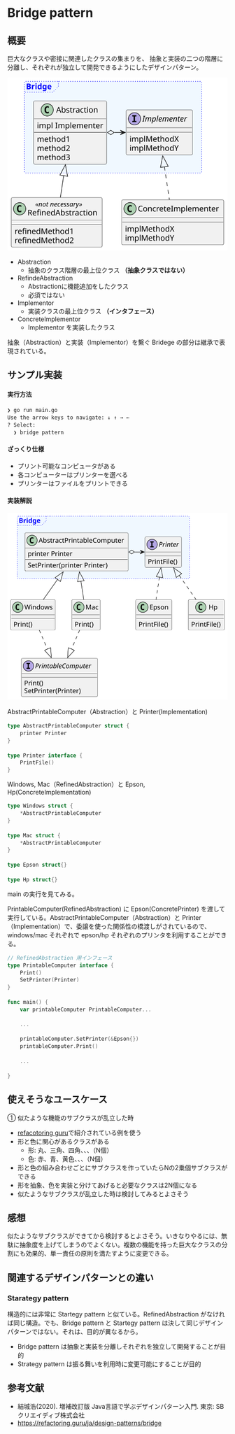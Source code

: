 # Bridge pattern

## 概要
巨大なクラスや密接に関連したクラスの集まりを、 抽象と実装の二つの階層に分離し、それぞれが独立して開発できるようにしたデザインパターン。

<img src="https://github.com/mmfiber/design-pattern-go-training/blob/main/src/bridge/diagram/abstract.svg" />

* Abstraction
  * 抽象のクラス階層の最上位クラス **（抽象クラスではない）**
* RefindeAbstraction
  * Abstractionに機能追加をしたクラス
  * 必須ではない
* Implementor
  * 実装クラスの最上位クラス **（インタフェース）**
* ConcreteImplementor
  * Implementor を実装したクラス

抽象（Abstraction）と実装（Implementor）を繋ぐ Bridege の部分は継承で表現されている。

## サンプル実装
#### 実行方法
```sh
❯ go run main.go  
Use the arrow keys to navigate: ↓ ↑ → ← 
? Select: 
  ❯ bridge pattern
```

#### ざっくり仕様
* プリント可能なコンピュータがある
* 各コンピューターはプリンターを選べる
* プリンターはファイルをプリントできる

#### 実装解説
<img src="https://github.com/mmfiber/design-pattern-go-training/blob/main/src/bridge/diagram/impl.svg" />

AbstractPrintableComputer（Abstraction）と Printer(Implementation)
```go
type AbstractPrintableComputer struct {
	printer Printer
}

type Printer interface {
	PrintFile()
}
```

Windows, Mac（RefinedAbstraction）と Epson, Hp(ConcreteImplementation)
```go
type Windows struct {
	*AbstractPrintableComputer
}

type Mac struct {
	*AbstractPrintableComputer
}

type Epson struct{}

type Hp struct{}
```

main の実行を見てみる。

PrintableComputer(RefinedAbstraction) に Epson(ConcretePrinter) を渡して実行している。AbstractPrintableComputer（Abstraction）と Printer（Implementation）で、委譲を使った関係性の橋渡しがされているので、 windows/mac それぞれで epson/hp それぞれのプリンタを利用することができる。
```go
// RefinedAbstraction 用インフェース
type PrintableComputer interface {
	Print()
	SetPrinter(Printer)
}

func main() {
	var printableComputer PrintableComputer...

	...

	printableComputer.SetPrinter(&Epson{})
	printableComputer.Print()

	...

}
```

## 使えそうなユースケース
① 似たような機能のサブクラスが乱立した時
* [refacotoring guru](https://refactoring.guru/ja/design-patterns/bridge)で紹介されている例を使う
* 形と色に関心があるクラスがある
  * 形: 丸、三角、四角、、、（N個）
  * 色: 赤、青、黄色、、、（N個）
* 形と色の組み合わせごとにサブクラスを作っていたらNの2乗個サブクラスができる
* 形を抽象、色を実装と分けてあげると必要なクラスは2N個になる
* 似たようなサブクラスが乱立した時は検討してみるとよさそう

## 感想
似たようなサブクラスができてから検討するとよさそう。いきなりやるには、無駄に抽象度を上げてしまうのでよくない。複数の機能を持った巨大なクラスの分割にも効果的、単一責任の原則を満たすように変更できる。

## 関連するデザインパターンとの違い
### Starategy pattern
構造的には非常に Startegy pattern と似ている。RefinedAbstraction がなければ同じ構造。でも、Bridge pattern と Startegy pattern は決して同じデザインパターンではない。それは、目的が異なるから。
* Bridge pattern は抽象と実装を分離しそれぞれを独立して開発することが目的
* Strategy pattern は振る舞いを利用時に変更可能にすることが目的

## 参考文献
* 結城浩(2020). 増補改訂版 Java言語で学ぶデザインパターン入門. 東京: SBクリエイディブ株式会社 
* https://refactoring.guru/ja/design-patterns/bridge
